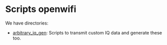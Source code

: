 # Scripts openwifi

We have directories:
- [arbitrary_iq_gen](arbitrary_iq_gen): Scripts to transmit custom IQ data and generate these too.
